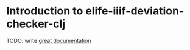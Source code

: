 # Introduction to elife-iiif-deviation-checker-clj

TODO: write [great documentation](http://jacobian.org/writing/what-to-write/)
